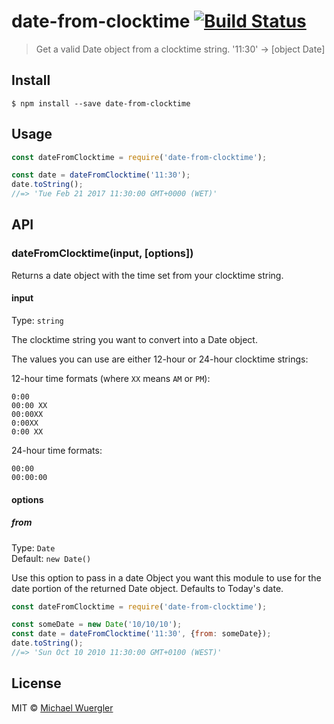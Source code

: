 # date-from-clocktime [![Build Status](https://travis-ci.org/radiovisual/date-from-clocktime.svg?branch=master)](https://travis-ci.org/radiovisual/date-from-clocktime)

> Get a valid Date object from a clocktime string. '11:30' → [object Date]


## Install

```
$ npm install --save date-from-clocktime
```


## Usage

```js
const dateFromClocktime = require('date-from-clocktime');

const date = dateFromClocktime('11:30');
date.toString();
//=> 'Tue Feb 21 2017 11:30:00 GMT+0000 (WET)'
```


## API

### dateFromClocktime(input, [options])

Returns a date object with the time set from your clocktime string.

#### input

Type: `string`

The clocktime string you want to convert into a Date object.

The values you can use are either 12-hour or 24-hour clocktime strings:

12-hour time formats (where `XX` means `AM` or `PM`):

```
0:00
00:00 XX
00:00XX
0:00XX
0:00 XX
```

24-hour time formats:

```
00:00
00:00:00
```

#### options

##### from

Type: `Date`<br>
Default: `new Date()`

Use this option to pass in a date Object you want this module to use for the date
portion of the returned Date object. Defaults to Today's date.

```js
const dateFromClocktime = require('date-from-clocktime');

const someDate = new Date('10/10/10');
const date = dateFromClocktime('11:30', {from: someDate});
date.toString();
//=> 'Sun Oct 10 2010 11:30:00 GMT+0100 (WEST)'
```


## License

MIT © [Michael Wuergler](http://numetriclabs.com)
